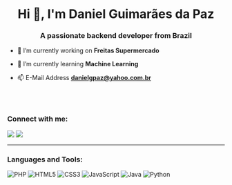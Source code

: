 <h1 align="center">Hi 👋, I'm Daniel Guimarães da Paz</h1>
<h3 align="center">A passionate backend developer from Brazil</h3>

- 🔭 I’m currently working on **Freitas Supermercado**

- 🌱 I’m currently learning **Machine Learning**

- 📫 E-Mail Address **danielgpaz@yahoo.com.br**

<br>



<br>

<h3 align="left">Connect with me:</h3>
<p align="left"> 
 <a href="https://www.linkedin.com/in/danielgpaz" target="_blank"><img src="https://img.shields.io/badge/-LinkedIn-%230077B5?style=for-the-badge&logo=linkedin&logoColor=white" target="_blank"></a>
 <a href="https://twitter.com/DanielPaz_Dev" target="_blank"><img src="https://img.shields.io/badge/Twitter-%231DA1F2.svg?style=for-the-badge&logo=Twitter&logoColor=white" target="_blank"></a>
</p>

<hr>

<h3 align="left">Languages and Tools:</h3>

![PHP](https://img.shields.io/badge/php-%23777BB4.svg?style=for-the-badge&logo=php&logoColor=white)
![HTML5](https://img.shields.io/badge/html5-%23E34F26.svg?style=for-the-badge&logo=html5&logoColor=white)
![CSS3](https://img.shields.io/badge/css3-%231572B6.svg?style=for-the-badge&logo=css3&logoColor=white)
![JavaScript](https://img.shields.io/badge/javascript-%23323330.svg?style=for-the-badge&logo=javascript&logoColor=%23F7DF1E)
![Java](https://img.shields.io/badge/java-%23ED8B00.svg?style=for-the-badge&logo=java&logoColor=white)
![Python](https://img.shields.io/badge/python-3670A0?style=for-the-badge&logo=python&logoColor=ffdd54)
